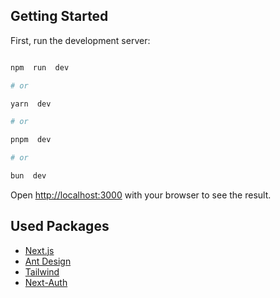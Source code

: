 ## Getting Started

First, run the development server:

```bash

npm  run  dev

# or

yarn  dev

# or

pnpm  dev

# or

bun  dev

```

Open [http://localhost:3000](http://localhost:3000) with your browser to see the result.

## Used Packages

- [Next.js](https://nextjs.org/learn)
- [Ant Design](https://ant.design)
- [Tailwind](https://tailwindcss.com)
- [Next-Auth](https://next-auth.js.org)
